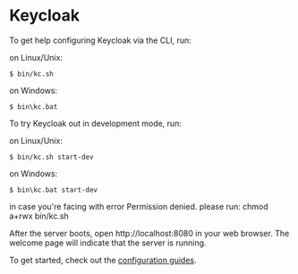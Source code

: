# Keycloak

To get help configuring Keycloak via the CLI, run:

on Linux/Unix:

    $ bin/kc.sh

on Windows:

    $ bin\kc.bat

To try Keycloak out in development mode, run:

on Linux/Unix:

    $ bin/kc.sh start-dev

on Windows:

    $ bin\kc.bat start-dev

in case you're facing with error Permission denied. please run: chmod a+rwx bin/kc.sh

After the server boots, open http://localhost:8080 in your web browser. The welcome page will indicate that the server is running.

To get started, check out the [configuration guides](https://www.keycloak.org/guides#server).

